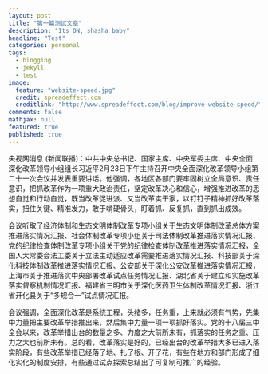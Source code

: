 ```yaml
---
layout: post
title: "第一篇测试文章"
description: "Its ON, shasha baby"
headline: "Test"
categories: personal
tags: 
  - blogging
  - jekyll
  - test
image: 
  feature: "website-speed.jpg"
  credit: spreadeffect.com
  creditlink: "http://www.spreadeffect.com/blog/improve-website-speed/"
comments: false
mathjax: null
featured: true
published: true
---
```


央视网消息 (新闻联播)：中共中央总书记、国家主席、中央军委主席、中央全面深化改革领导小组组长习近平2月23日下午主持召开中央全面深化改革领导小组第二十一次会议并发表重要讲话。他强调，各地区各部门要牢固树立全局意识、责任意识，把抓改革作为一项重大政治责任，坚定改革决心和信心，增强推进改革的思想自觉和行动自觉，既当改革促进派、又当改革实干家，以钉钉子精神抓好改革落实，扭住关键、精准发力，敢于啃硬骨头，盯着抓、反复抓，直到抓出成效。

会议听取了经济体制和生态文明体制改革专项小组关于生态文明体制改革总体方案推进落实情况汇报、社会体制改革专项小组关于司法体制改革推进落实情况汇报、党的纪律检查体制改革专项小组关于党的纪律检查体制改革推进落实情况汇报，全国人大常委会法工委关于立法主动适应改革需要推进落实情况汇报、科技部关于深化科技体制改革推进落实情况汇报、公安部关于深化公安改革推进落实情况汇报，上海市关于推进落实中央部署改革试点任务情况汇报、湖北省关于建立和实施改革落实督察机制情况汇报、福建省三明市关于深化医药卫生体制改革情况汇报、浙江省开化县关于“多规合一”试点情况汇报。

会议强调，全面深化改革是系统工程，头绪多，任务重，上来就必须有气势，先集中力量把主要改革举措推出来，然后集中力量一项一项抓好落实。党的十八届三中全会以来，改革举措出台的数量之多、力度之大前所未有，抓落实的任务之重、压力之大也前所未有。总的看，改革落实是好的，已经出台的改革举措大多已进入落实阶段，有些改革举措已经落了地、扎了根、开了花，有些在地方和部门形成了细化实化的制度安排，有些通过试点探索总结出了可复制可推广的经验。